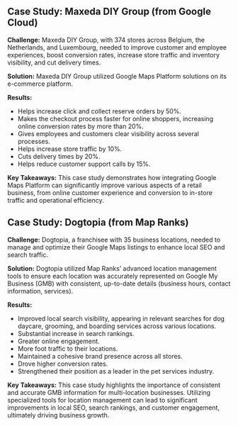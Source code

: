 

## Case Study: Maxeda DIY Group (from Google Cloud)

**Challenge:** Maxeda DIY Group, with 374 stores across Belgium, the Netherlands, and Luxembourg, needed to improve customer and employee experiences, boost conversion rates, increase store traffic and inventory visibility, and cut delivery times.

**Solution:** Maxeda DIY Group utilized Google Maps Platform solutions on its e-commerce platform.

**Results:**
*   Helps increase click and collect reserve orders by 50%.
*   Makes the checkout process faster for online shoppers, increasing online conversion rates by more than 20%.
*   Gives employees and customers clear visibility across several processes.
*   Helps increase store traffic by 10%.
*   Cuts delivery times by 20%.
*   Helps reduce customer support calls by 15%.

**Key Takeaways:** This case study demonstrates how integrating Google Maps Platform can significantly improve various aspects of a retail business, from online customer experience and conversion to in-store traffic and operational efficiency.




## Case Study: Dogtopia (from Map Ranks)

**Challenge:** Dogtopia, a franchisee with 35 business locations, needed to manage and optimize their Google Maps listings to enhance local SEO and search traffic.

**Solution:** Dogtopia utilized Map Ranks’ advanced location management tools to ensure each location was accurately represented on Google My Business (GMB) with consistent, up-to-date details (business hours, contact information, services).

**Results:**
*   Improved local search visibility, appearing in relevant searches for dog daycare, grooming, and boarding services across various locations.
*   Substantial increase in search rankings.
*   Greater online engagement.
*   More foot traffic to their locations.
*   Maintained a cohesive brand presence across all stores.
*   Drove higher conversion rates.
*   Strengthened their position as a leader in the pet services industry.

**Key Takeaways:** This case study highlights the importance of consistent and accurate GMB information for multi-location businesses. Utilizing specialized tools for location management can lead to significant improvements in local SEO, search rankings, and customer engagement, ultimately driving business growth.


